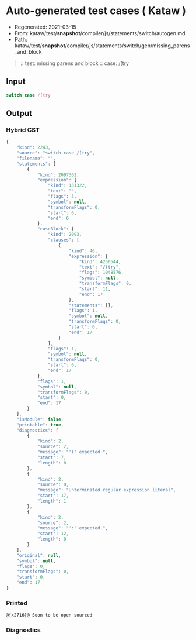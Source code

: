 # Auto-generated test cases ( Kataw )
- Regenerated: 2021-03-15
- From: kataw/test/__snapshot__/compiler/js/statements/switch/autogen.md
- Path: kataw/test/__snapshot__/compiler/js/statements/switch/gen/missing_parens_and_block
> :: test: missing parens and block
> :: case: /(try
## Input

`````js
switch case /(try
`````

## Output

### Hybrid CST

```javascript
{
    "kind": 2243,
    "source": "switch case /(try",
    "filename": "",
    "statements": [
        {
            "kind": 2097362,
            "expression": {
                "kind": 131322,
                "text": "",
                "flags": 3,
                "symbol": null,
                "transformFlags": 0,
                "start": 6,
                "end": 6
            },
            "caseBlock": {
                "kind": 2093,
                "clauses": [
                    {
                        "kind": 46,
                        "expression": {
                            "kind": 4260544,
                            "text": "/(try",
                            "flags": 1048576,
                            "symbol": null,
                            "transformFlags": 0,
                            "start": 11,
                            "end": 17
                        },
                        "statements": [],
                        "flags": 1,
                        "symbol": null,
                        "transformFlags": 0,
                        "start": 6,
                        "end": 17
                    }
                ],
                "flags": 1,
                "symbol": null,
                "transformFlags": 0,
                "start": 6,
                "end": 17
            },
            "flags": 1,
            "symbol": null,
            "transformFlags": 0,
            "start": 0,
            "end": 17
        }
    ],
    "isModule": false,
    "printable": true,
    "diagnostics": [
        {
            "kind": 2,
            "source": 2,
            "message": "'(' expected.",
            "start": 7,
            "length": 0
        },
        {
            "kind": 2,
            "source": 0,
            "message": "Unterminated regular expression literal",
            "start": 17,
            "length": 1
        },
        {
            "kind": 2,
            "source": 2,
            "message": "':' expected.",
            "start": 12,
            "length": 0
        }
    ],
    "original": null,
    "symbol": null,
    "flags": 0,
    "transformFlags": 0,
    "start": 0,
    "end": 17
}
```

### Printed

```javascript
@{x2716}@ Soon to be open sourced
```

### Diagnostics

```javascript

```

